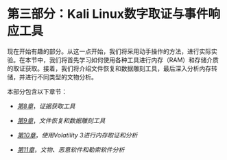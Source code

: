 # 第三部分：Kali Linux数字取证与事件响应工具

现在开始有趣的部分。从这一点开始，我们将采用动手操作的方法，进行实际实验。在本节中，我们将首先学习如何使用各种工具进行内存（RAM）和存储介质的取证获取。接着，我们将介绍文件恢复和数据雕刻工具，最后深入分析内存转储，并进行不同类型的文物分析。

本部分包含以下章节：

+   [*第8章*](B19441_08.xhtml#_idTextAnchor147)，*证据获取工具*

+   [*第9章*](B19441_09.xhtml#_idTextAnchor179)，*文件恢复和数据雕刻工具*

+   [*第10章*](B19441_10.xhtml#_idTextAnchor191)，*使用Volatility 3进行内存取证和分析*

+   [*第11章*](B19441_11.xhtml#_idTextAnchor211)，*文物、恶意软件和勒索软件分析*
